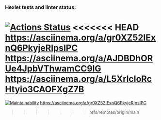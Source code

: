 ### Hexlet tests and linter status:
[![Actions Status](https://github.com/raga73/frontend-project-44/actions/workflows/hexlet-check.yml/badge.svg)](https://github.com/raga73/frontend-project-44/actions)
<<<<<<< HEAD
https://asciinema.org/a/gr0XZ52IExnQ6PkyjeRIpsIPC
https://asciinema.org/a/AJDBDhORUe4JpbVThwamCC9lG
https://asciinema.org/a/L5XrlcIoRcHtyio3CAOFXgZ7B
=======
[![Maintainability](https://api.codeclimate.com/v1/badges/9e67348945c09e131684/maintainability)](https://codeclimate.com/github/raga73/frontend-project-44/maintainability)
https://asciinema.org/a/gr0XZ52IExnQ6PkyjeRIpsIPC
>>>>>>> refs/remotes/origin/main

